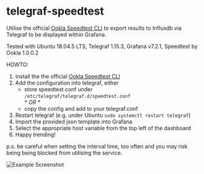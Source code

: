 
# telegraf-speedtest
Utilise the official [Ookla Speedtest CLI](https://www.speedtest.net/apps/cli) to export results to Influxdb via Telegraf to be displayed within Grafana.

Tested with Ubuntu 18.04.5 LTS, Telegraf 1.15.3, Grafana v7.2.1, Speedtest by Ookla 1.0.0.2

HOWTO:
1. Install the the official [Ookla Speedtest CLI](https://www.speedtest.net/apps/cli)
2. Add the configuration into telegraf, either
   * store speedtest.conf under ```/etc/telegraf/telegraf.d/speedtest.conf```  
    _\* OR \*_
   * copy the config and add to your telegraf.conf  
3. Restart telegraf (e.g. under Ubuntu ```sudo systemctl restart telegraf```)
4. Import the provided json template into Grafana
5. Select the appropriate host variable from the top left of the dashboard
6. Happy trending!
  
p.s. be careful when setting the interval time, too often and you may risk being being blocked from utilising the service.

![Example Screenshot](https://raw.githubusercontent.com/risb0r/telegraf-speedtest/master/image.png)
